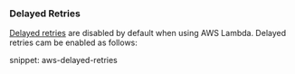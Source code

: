 ### Delayed Retries

[Delayed retries](/nservicebus/recoverability/configure-delayed-retries.md) are disabled by default when using AWS Lambda. Delayed retries cam be enabled as follows:

snippet: aws-delayed-retries
